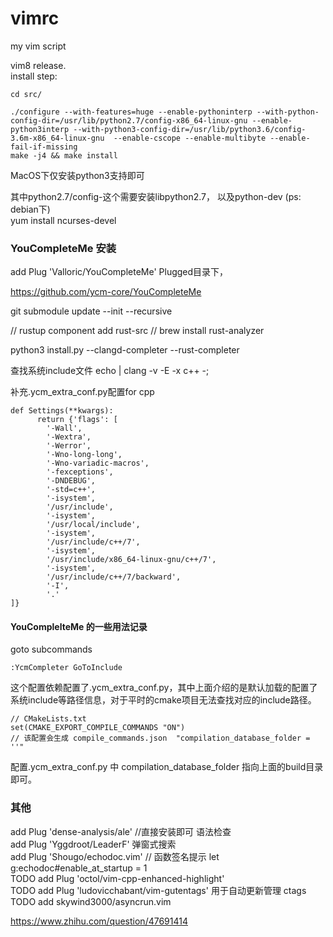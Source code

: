 vimrc
=====

my vim script   

vim8 release.  
install step:  

    cd src/  
    
    ./configure --with-features=huge --enable-pythoninterp --with-python-config-dir=/usr/lib/python2.7/config-x86_64-linux-gnu --enable-python3interp --with-python3-config-dir=/usr/lib/python3.6/config-3.6m-x86_64-linux-gnu  --enable-cscope --enable-multibyte --enable-fail-if-missing  
    make -j4 && make install

MacOS下仅安装python3支持即可

其中python2.7/config-这个需要安装libpython2.7， 以及python-dev (ps: debian下)  
yum install ncurses-devel   

### YouCompleteMe 安装

add Plug 'Valloric/YouCompleteMe'
Plugged目录下， 

https://github.com/ycm-core/YouCompleteMe

git submodule update --init --recursive

// rustup component add rust-src
// brew install rust-analyzer

python3 install.py --clangd-completer --rust-completer

查找系统include文件
echo | clang -v -E -x c++ -;

补充.ycm_extra_conf.py配置for cpp

```
def Settings(**kwargs):
      return {'flags': [
        '-Wall',
        '-Wextra',
        '-Werror',
        '-Wno-long-long',
        '-Wno-variadic-macros',
        '-fexceptions',
        '-DNDEBUG',
        '-std=c++',
        '-isystem',
        '/usr/include',
        '-isystem',
        '/usr/local/include',
        '-isystem',
        '/usr/include/c++/7',
        '-isystem',
        '/usr/include/x86_64-linux-gnu/c++/7',
        '-isystem',
        '/usr/include/c++/7/backward',
        '-I',
        '.'
]}
```

#### YouComplelteMe 的一些用法记录

goto subcommands 

```
:YcmCompleter GoToInclude 
```

这个配置依赖配置了.ycm_extra_conf.py，其中上面介绍的是默认加载的配置了系统include等路径信息，对于平时的cmake项目无法查找对应的include路径。

```
// CMakeLists.txt 
set(CMAKE_EXPORT_COMPILE_COMMANDS "ON")
// 该配置会生成 compile_commands.json  "compilation_database_folder = ''" 
```
配置.ycm_extra_conf.py 中 compilation_database_folder 指向上面的build目录即可。

### 其他

add Plug 'dense-analysis/ale'  //直接安装即可 语法检查   
add Plug 'Yggdroot/LeaderF'     弹窗式搜索   
add Plug 'Shougo/echodoc.vim'   // 函数签名提示    let g:echodoc#enable_at_startup = 1    
TODO add Plug 'octol/vim-cpp-enhanced-highlight'    
TODO add Plug 'ludovicchabant/vim-gutentags'  用于自动更新管理 ctags
TODO add skywind3000/asyncrun.vim     

https://www.zhihu.com/question/47691414

